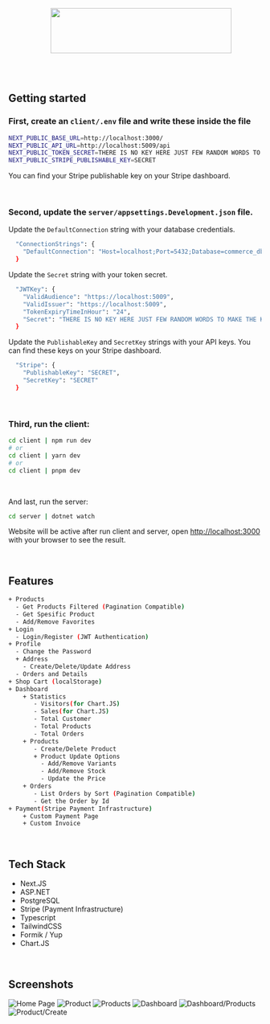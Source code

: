 <ul align="center">
  <image width="360" height="90" src="https://gcdnb.pbrd.co/images/r7OBbplt7cSm.png"/>
</ul>

<br>
</br>

## Getting started

### First, create an `client/.env` file and write these inside the file

```bash
NEXT_PUBLIC_BASE_URL=http://localhost:3000/
NEXT_PUBLIC_API_URL=http://localhost:5009/api
NEXT_PUBLIC_TOKEN_SECRET=THERE IS NO KEY HERE JUST FEW RANDOM WORDS TO MAKE THE KEY HAS 512 BITS
NEXT_PUBLIC_STRIPE_PUBLISHABLE_KEY=SECRET
```

You can find your Stripe publishable key on your Stripe dashboard.

</br>

### Second, update the `server/appsettings.Development.json` file.

Update the `DefaultConnection` string with your database credentials.

```bash
  "ConnectionStrings": {
    "DefaultConnection": "Host=localhost;Port=5432;Database=commerce_db;Username=admin;Password=admin;"
  }
```

Update the `Secret` string with your token secret.

```bash
  "JWTKey": {
    "ValidAudience": "https://localhost:5009",
    "ValidIssuer": "https://localhost:5009",
    "TokenExpiryTimeInHour": "24",
    "Secret": "THERE IS NO KEY HERE JUST FEW RANDOM WORDS TO MAKE THE KEY HAS 512 BITS"
  }
```

Update the `PublishableKey` and `SecretKey` strings with your API keys. You can find these keys on your Stripe dashboard.

```bash
  "Stripe": {
    "PublishableKey": "SECRET",
    "SecretKey": "SECRET"
  }
```

</br>

### Third, run the client:

```bash
cd client | npm run dev
# or
cd client | yarn dev
# or
cd client | pnpm dev
```

</br>

And last, run the server:

```bash
cd server | dotnet watch
```

Website will be active after run client and server, open [http://localhost:3000](http://localhost:3000) with your browser to see the result.

</br>

## Features

```bash
+ Products
  - Get Products Filtered (Pagination Compatible)
  - Get Spesific Product
  - Add/Remove Favorites
+ Login
  - Login/Register (JWT Authentication)
+ Profile
  - Change the Password
  + Address
    - Create/Delete/Update Address
  - Orders and Details
+ Shop Cart (localStorage)
+ Dashboard
    + Statistics
       - Visitors(for Chart.JS)
       - Sales(for Chart.JS)
       - Total Customer
       - Total Products
       - Total Orders
    + Products
       - Create/Delete Product
       + Product Update Options
    	 - Add/Remove Variants
    	 - Add/Remove Stock
    	 - Update the Price
    + Orders
       - List Orders by Sort (Pagination Compatible)
       - Get the Order by Id
+ Payment(Stripe Payment Infrastructure)
    + Custom Payment Page
    + Custom Invoice
```

</br>

## Tech Stack

- Next.JS
- ASP.NET
- PostgreSQL
- Stripe (Payment Infrastructure)
- Typescript
- TailwindCSS
- Formik / Yup
- Chart.JS

</br>

## Screenshots

![Home Page](https://gcdnb.pbrd.co/images/kC8t0EEu54Hz.webp)
![Product](https://gcdnb.pbrd.co/images/Has6k54JMzP2.webp)
![Products](https://gcdnb.pbrd.co/images/AELzjUjva4jS.webp)
![Dashboard](https://gcdnb.pbrd.co/images/aWmFRqRFzooX.webp)
![Dashboard/Products](https://gcdnb.pbrd.co/images/5EEKMRIM92Ls.webp)
![Product/Create](https://gcdnb.pbrd.co/images/yaWxvMkxDs1G.webp)

